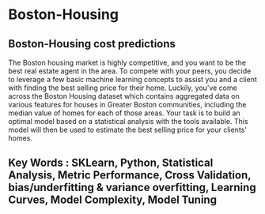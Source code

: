 # Boston-Housing
## Boston-Housing cost predictions

The Boston housing market is highly competitive, and you want to be the best real estate agent in the area. 
To compete with your peers, you decide to leverage a few basic machine learning concepts to assist you and a client with finding the best selling price for their home. Luckily, you’ve come across the Boston Housing dataset which contains aggregated data on various features for houses in Greater Boston communities, including the median value of homes for each of those areas. Your task is to build an optimal model based on a statistical analysis with the tools available. This model will then be used to estimate the best selling price for your clients' homes.

## Key Words : SKLearn, Python, Statistical Analysis, Metric Performance, Cross Validation, bias/underfitting & variance overfitting, Learning Curves, Model Complexity, Model Tuning
